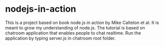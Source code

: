 # nodejs-in-action
This is a project based on book node.js in action by Mike Caltelon et al. It is meant to grow my understanding of node.js. The tutorial is based on chatroom application that enables people to chat realtime. Run the application by typing server.js in chatroom root folder.
